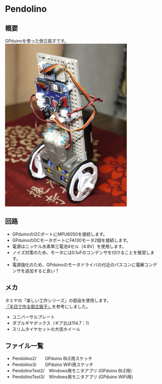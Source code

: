 Pendolino
=========

## 概要
GPduinoを使った倒立振子です。  
![写真](image/pendolino.jpg)

## 回路
- GPduinoのI2CポートにMPU6050を接続します。
- GPduinoのDCモータポートにFA130モータ2個を接続します。
- 電源はニッケル水素単三電池4セル（4.8V）を使用します。
- ノイズ対策のため、モータには0.1uFのコンデンサを付けることを推奨します。
- 電源強化のため、GPduinoのモータドライバの付近のパスコンに電解コンデンサを追加すると良い？

## メカ
タミヤの「楽しい工作シリーズ」の部品を使用します。
[「半日で作る倒立振子」](http://www.instructables.com/id/%E5%8D%8A%E6%97%A5%E3%81%A7%E4%BD%9C%E3%82%8B%E5%80%92%E7%AB%8B%E6%8C%AF%E5%AD%90/)を参考にしました。
- ユニバーサルプレート
- ダブルギヤボックス（ギア比は114.7：1）
- スリムタイヤセットの大径ホイール

## ファイル一覧
- Pendolino2/　　GPduino BLE用スケッチ
- Pendolino3/　　GPduino WiFi用スケッチ
- PendolinoTest2/　Windows用モニタアプリ (GPduino BLE用)
- PendolinoTest3/　Windows用モニタアプリ (GPduino WiFi用)
